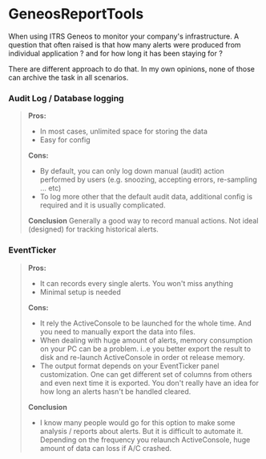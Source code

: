 # GeneosReportTools

When using ITRS Geneos to monitor your company's infrastructure. A question that often raised is that how many alerts were produced from individual application ? and for how long it has been staying for ?

There are different approach to do that. In my own opinions, none of those can archive the task in all scenarios.

### Audit Log / Database logging ###
> **Pros:**
> * In most cases, unlimited space for storing the data
> * Easy for config
> 
> **Cons:**
> * By default, you can only log down manual (audit) action performed by users (e.g. snoozing, accepting errors, re-sampling ... etc)
> * To log more other that the default audit data, additional config is required and it is usually complicated.
> 
> **Conclusion**
> Generally a good way to record manual actions. Not ideal (designed) for tracking historical alerts.

### EventTicker ###
> **Pros:**
> * It can records every single alerts. You won't miss anything
> * Minimal setup is needed
> 
> **Cons:**
> * It rely the ActiveConsole to be launched for the whole time. And you need to manually export the data into files.
> * When dealing with huge amount of alerts, memory consumption on your PC can be a problem. i..e you better export the result to disk and re-launch ActiveConsole in order ot release memory.
> * The output format depends on your EventTicker panel customization. One can get different set of columns from others and even next time it is exported.
> You don't really have an idea for how long an alerts hasn't be handled cleared.
> 
> **Conclusion**
> 
> * I know many people would go for this option to make some analysis / reports about alerts. But it is difficult to automate it. Depending on the frequency you relaunch ActiveConsole, huge amount of data can loss if A/C crashed.
